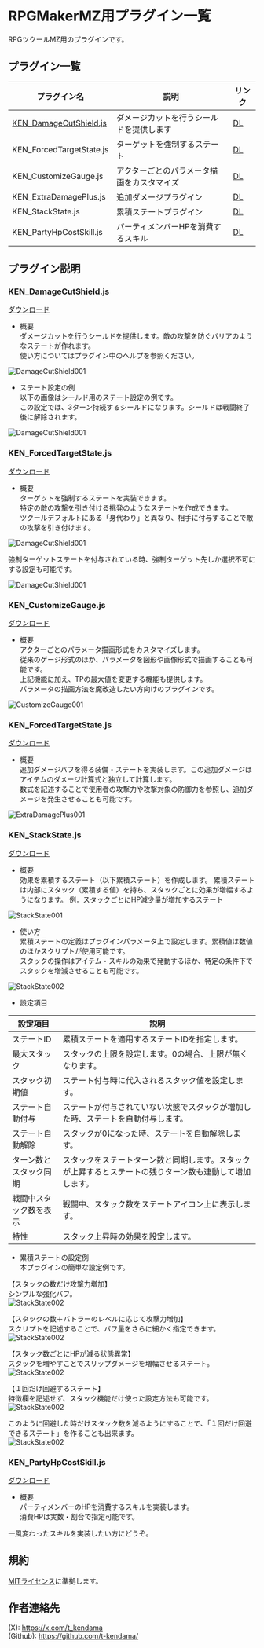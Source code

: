 # RPGMakerMZ用プラグイン一覧
RPGツクールMZ用のプラグインです。

## プラグイン一覧

| プラグイン名  | 説明 | リンク |
| ------------- | ------------- | ------------- |
| [KEN_DamageCutShield.js](#KEN_DamageCutShield.js) | ダメージカットを行うシールドを提供します  | [DL](https://github.com/t-kendama/RPGMakerMZ/blob/master/KEN_DamageCutShield.js) |
| KEN_ForcedTargetState.js | ターゲットを強制するステート  | [DL](https://github.com/t-kendama/RPGMakerMZ/blob/master/KEN_ForcedTargetState.js) |
| KEN_CustomizeGauge.js| アクターごとのパラメータ描画をカスタマイズ| [DL](https://github.com/t-kendama/RPGMakerMZ/blob/master/KEN_CustomizeGauge.js) |
| KEN_ExtraDamagePlus.js| 追加ダメージプラグイン | [DL](https://github.com/t-kendama/RPGMakerMZ/blob/master/KEN_ExtraDamagePlus.js) |
| KEN_StackState.js | 累積ステートプラグイン | [DL](https://github.com/t-kendama/RPGMakerMZ/blob/master/KEN_StackState.js) |
| KEN_PartyHpCostSkill.js | パーティメンバーHPを消費するスキル | [DL](https://github.com/t-kendama/RPGMakerMZ/blob/master/KEN_PartyHpCostSkill.js) |

## プラグイン説明

### KEN_DamageCutShield.js

[ダウンロード](https://github.com/t-kendama/RPGMakerMZ/blob/master/KEN_DamageCutShield.js) 

* 概要  
ダメージカットを行うシールドを提供します。敵の攻撃を防ぐバリアのようなステートが作れます。  
使い方についてはプラグイン中のヘルプを参照ください。

![DamageCutShield001](https://github.com/t-kendama/RPGMakerMZ/blob/master/images/DamageCutShield_002.jpg)

* ステート設定の例  
以下の画像はシールド用のステート設定の例です。  
この設定では、3ターン持続するシールドになります。シールドは戦闘終了後に解除されます。  

![DamageCutShield001](https://github.com/t-kendama/RPGMakerMZ/blob/master/images/DamageCutShield_001.jpg)

### KEN_ForcedTargetState.js

[ダウンロード](https://github.com/t-kendama/RPGMakerMZ/blob/master/KEN_ForcedTargetState.js) 

* 概要  
ターゲットを強制するステートを実装できます。  
特定の敵の攻撃を引き付ける挑発のようなステートを作成できます。  
ツクールデフォルトにある「身代わり」と異なり、相手に付与することで敵の攻撃を引き付けます。

![DamageCutShield001](https://github.com/t-kendama/RPGMakerMZ/blob/master/images/ForcedTargetState_001.jpg)

強制ターゲットステートを付与されている時、強制ターゲット先しか選択不可にする設定も可能です。

![DamageCutShield001](https://github.com/t-kendama/RPGMakerMZ/blob/master/images/ForcedTargetState_002.jpg)

### KEN_CustomizeGauge.js

[ダウンロード](https://github.com/t-kendama/RPGMakerMZ/blob/master/KEN_CustomizeGauge.js) 

* 概要  
アクターごとのパラメータ描画形式をカスタマイズします。  
従来のゲージ形式のほか、パラメータを図形や画像形式で描画することも可能です。  
上記機能に加え、TPの最大値を変更する機能も提供します。  
パラメータの描画方法を魔改造したい方向けのプラグインです。

![CustomizeGauge001](https://github.com/t-kendama/RPGMakerMZ/blob/master/images/CustomizeGauge_001.jpg)

### KEN_ForcedTargetState.js

[ダウンロード](https://github.com/t-kendama/RPGMakerMZ/blob/master/KEN_ExtraDamagePlus.js)

* 概要  
追加ダメージバフを得る装備・ステートを実装します。この追加ダメージはアイテムのダメージ計算式と独立して計算します。  
数式を記述することで使用者の攻撃力や攻撃対象の防御力を参照し、追加ダメージを発生させることも可能です。

![ExtraDamagePlus001](https://github.com/t-kendama/RPGMakerMZ/blob/master/images/ExtraDamagePlus_001.jpg)

### KEN_StackState.js

[ダウンロード](https://github.com/t-kendama/RPGMakerMZ/blob/master/KEN_StackState.js) 

* 概要  
効果を累積するステート（以下累積ステート）を作成します。
累積ステートは内部にスタック（累積する値）を持ち、スタックごとに効果が増幅するようになります。
例．スタックごとにHP減少量が増加するステート

![StackState001](https://github.com/t-kendama/RPGMakerMZ/blob/master/images/StackState_001.png)

* 使い方  
累積ステートの定義はプラグインパラメータ上で設定します。累積値は数値のほかスクリプトが使用可能です。  
スタックの操作はアイテム・スキルの効果で発動するほか、特定の条件下でスタックを増減させることも可能です。

![StackState002](https://github.com/t-kendama/RPGMakerMZ/blob/master/images/StackState_002.png)

* 設定項目

| 設定項目 | 説明 |
| ------------- | ------------- | 
|ステートID|累積ステートを適用するステートIDを指定します。|
|最大スタック|スタックの上限を設定します。0の場合、上限が無くなります。|
|スタック初期値|ステート付与時に代入されるスタック値を設定します。|
|ステート自動付与|ステートが付与されていない状態でスタックが増加した時、ステートを自動付与します。|
|ステート自動解除|スタックが0になった時、ステートを自動解除します。|
|ターン数とスタック同期|スタックをステートターン数と同期します。スタックが上昇するとステートの残りターン数も連動して増加します。|
|戦闘中スタック数を表示|戦闘中、スタック数をステートアイコン上に表示します。|
|特性|スタック上昇時の効果を設定します。|

* 累積ステートの設定例  
本プラグインの簡単な設定例です。

【スタックの数だけ攻撃力増加】  
シンプルな強化バフ。  
![StackState002](https://github.com/t-kendama/RPGMakerMZ/blob/master/images/StackState_ex01.png)

【スタックの数＋バトラーのレベルに応じて攻撃力増加】  
スクリプトを記述することで、バフ量をさらに細かく指定できます。  
![StackState002](https://github.com/t-kendama/RPGMakerMZ/blob/master/images/StackState_ex02.png)

【スタック数ごとにHPが減る状態異常】  
スタックを増やすことでスリップダメージを増幅させるステート。  
![StackState002](https://github.com/t-kendama/RPGMakerMZ/blob/master/images/StackState_ex03.png)

【１回だけ回避するステート】  
特徴欄を記述せず、スタック機能だけ使った設定方法も可能です。    
![StackState002](https://github.com/t-kendama/RPGMakerMZ/blob/master/images/StackState_ex04.png)  

このように回避した時だけスタック数を減るようにすることで、「１回だけ回避できるステート」を作ることも出来ます。  
![StackState002](https://github.com/t-kendama/RPGMakerMZ/blob/master/images/StackState_ex05.png)

### KEN_PartyHpCostSkill.js

[ダウンロード](https://github.com/t-kendama/RPGMakerMZ/blob/master/KEN_PartyHpCostSkill.js) 

* 概要  
パーティメンバーのHPを消費するスキルを実装します。  
消費HPは実数・割合で指定可能です。

一風変わったスキルを実装したい方にどうぞ。


## 規約
[MITライセンス](https://github.com/t-kendama/RPGMakerMZ/blob/main/LICENSE)に準拠します。

## 作者連絡先
(X): https://x.com/t_kendama  
(Github): https://github.com/t-kendama/
